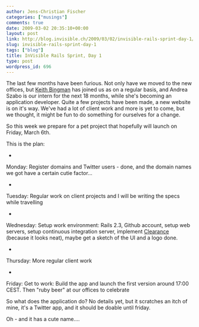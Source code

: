 ```yaml
---
author: Jens-Christian Fischer
categories: ["musings"]
comments: true
date: 2009-03-02 20:35:10+00:00
layout: post
link: http://blog.invisible.ch/2009/03/02/invisible-rails-sprint-day-1/
slug: invisible-rails-sprint-day-1
tags: ["blog"]
title: InVisible Rails Sprint, Day 1
type: post
wordpress_id: 696
---
```


The last few months have been furious. Not only have we moved to the new offices, but [Keith Bingman](http://keithbingman.com/) has joined us as on a regular basis, and Andrea Szabo is our intern for the next 18 months, while she's becoming an application developer. Quite a few projects have been made, a new website is on it's way. We've had a lot of client work and more is yet to come, but we thought, it might be fun to do something for ourselves for a change.

So this week we prepare for a pet project that hopefully will launch on Friday, March 6th.

This is the plan:





  * 
Monday: Register domains and Twitter users - done, and the domain names we got have a certain cutie factor...

  * 
Tuesday: Regular work on client projects and I will be writing the specs while travelling

  * 
Wednesday: Setup work environment: Rails 2.3, Github account, setup web servers, setup continuous integration server, implement [Clearance](http://giantrobots.thoughtbot.com/2009/2/9/clearance-rails-authentication-for-developers-who-write-tests) (because it looks neat), maybe get a sketch of the UI and a logo done.

  * 
Thursday: More regular client work

  * 
Friday: Get to work: Build the app and launch the first version around 17:00 CEST. Then "ruby beer" at our offices to celebrate



So what does the application do? No details yet, but it scratches an itch of mine, it's a Twitter app, and it should be doable until friday.

Oh - and it has a cute name....

